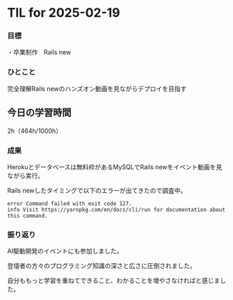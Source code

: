 # TIL for 2025-02-19

### 目標

・卒業制作　Rails new

### ひとこと

完全理解Rails newのハンズオン動画を見ながらデプロイを目指す

## 今日の学習時間

2h（464h/1000h）
  
### 成果

Herokuとデータベースは無料枠があるMySQLでRails newをイベント動画を見ながら実行。

Rails newしたタイミングで以下のエラーが出てきたので調査中。

```
error Command failed with exit code 127.
info Visit https://yarnpkg.com/en/docs/cli/run for documentation about this command.
```

 
### 振り返り 

AI駆動開発のイベントにも参加しました。

登壇者の方々のプログラミング知識の深さと広さに圧倒されました。

自分ももっと学習を重ねてできること、わかることを増やさなければと感じました。
